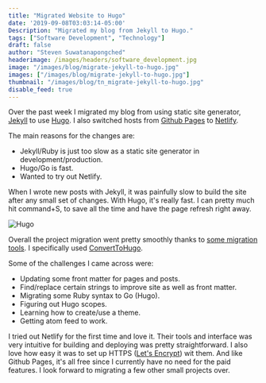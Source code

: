 ```yaml
---
title: "Migrated Website to Hugo"
date: '2019-09-08T03:03:14-05:00'
Description: "Migrated my blog from Jekyll to Hugo."
tags: ["Software Development", "Technology"]
draft: false
author: "Steven Suwatanapongched"
headerimage: /images/headers/software_development.jpg
image: "/images/blog/migrate-jekyll-to-hugo.jpg"
images: ["/images/blog/migrate-jekyll-to-hugo.jpg"]
thumbnail: "/images/blog/tn_migrate-jekyll-to-hugo.jpg"
disable_feed: true
---
```


Over the past week I migrated my blog from using static site generator, [Jekyll](https://jekyllrb.com/) to use [Hugo](https://gohugo.io/). I also switched hosts from [Github Pages](https://pages.github.com/) to [Netlify](https://www.netlify.com/).

The main reasons for the changes are:

* Jekyll/Ruby is just too slow as a static site generator in development/production.
* Hugo/Go is fast.
* Wanted to try out Netlify.

When I wrote new posts with Jekyll, it was painfully slow to build the site after any small set of changes. With Hugo, it's really fast. I can pretty much hit command+S, to save all the time and have the page refresh right away.

![Hugo](/images/blog/migrate-jekyll-to-hugo.jpg)

Overall the project migration went pretty smoothly thanks to [some migration tools](https://gohugo.io/tools/migrations/). I specifically used [ConvertToHugo](https://github.com/coderzh/ConvertToHugo).

Some of the challenges I came across were:

* Updating some front matter for pages and posts.
* Find/replace certain strings to improve site as well as front matter.
* Migrating some Ruby syntax to Go (Hugo).
* Figuring out Hugo scopes.
* Learning how to create/use a theme.
* Getting atom feed to work.

I tried out Netlify for the first time and love it. Their tools and interface was very intuitive for building and deploying was pretty straightforward. I also love how easy it was to set up HTTPS ([Let's Encrypt](https://letsencrypt.org/)) wit them. And like Github Pages, it's all free since I currently have no need for the paid features. I look forward to migrating a few other small projects over.

